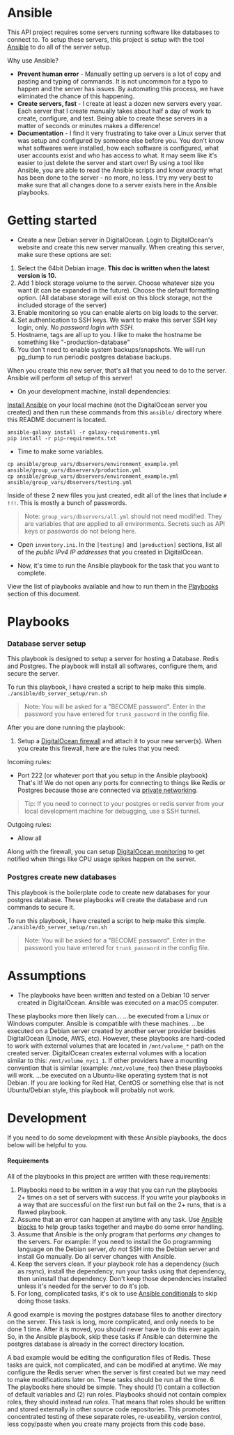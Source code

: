 # Ansible 

This API project requires some servers running software like databases to connect to. To setup these servers, this project is setup with the tool [Ansible](https://www.ansible.com/) to do all of the server setup. 

Why use Ansible? 
* **Prevent human error** - Manually setting up servers is a lot of copy and pasting and typing of commands. It is not uncommon for a typo to happen and the server has issues. By automating this process, we have eliminated the chance of this happening. 
* **Create servers, fast** - I create at least a dozen new servers every year. Each server that I create manually takes about half a day of work to create, configure, and test. Being able to create these servers in a matter of seconds or minutes makes a difference! 
* **Documentation** - I find it very frustrating to take over a Linux server that was setup and configured by someone else before you. You don't know what softwares were installed, how each software is configured, what user accounts exist and who has access to what. It may seem like it's easier to just delete the server and start over! By using a tool like Ansible, you are able to read the Ansible scripts and know *exactly* what has been done to the server - no more, no less. I try my very best to make sure that all changes done to a server exists here in the Ansible playbooks. 

# Getting started

* Create a new Debian server in DigitalOcean. Login to DigitalOcean's website and create this new server manually. When creating this server, make sure these options are set:

1. Select the 64bit Debian image. **This doc is written when the latest version is 10.**
2. Add 1 block storage volume to the server. Choose whatever size you want (it can be expanded in the future). Choose the default formatting option. (All database storage will exist on this block storage, not the included storage of the server) 
4. Enable monitoring so you can enable alerts on big loads to the server. 
5. Set authentication to SSH keys. We want to make this server SSH key login, only. *No password login with SSH.*
6. Hostname, tags are all up to you. I like to make the hostname be something like "<app-name>-production-database"
7. You don't need to enable system backups/snapshots. We will run pg_dump to run periodic postgres database backups. 

When you create this new server, that's all that you need to do to the server. Ansible will perform *all* setup of this server!

* On your development machine, install dependencies:

[Install Ansible](https://docs.ansible.com/ansible/latest/installation_guide/intro_installation.html) on your local machine (not the DigitalOcean server you created) and then run these commands from this `ansible/` directory where this README document is located. 

```
ansible-galaxy install -r galaxy-requirements.yml
pip install -r pip-requirements.txt
```

* Time to make some variables. 

```
cp ansible/group_vars/dbservers/environment_example.yml ansible/group_vars/dbservers/production.yml
cp ansible/group_vars/dbservers/environment_example.yml ansible/group_vars/dbservers/testing.yml
```

Inside of these 2 new files you just created, edit all of the lines that include `# !!!`. This is mostly a bunch of passwords. 

> Note: `group_vars/dbservers/all.yml` should not need modified. They are variables that are applied to all environments. Secrets such as API keys or passwords do not belong here. 

* Open `inventory.ini`. In the `[testing]` and `[production]` sections, list all of the *public IPv4 IP addresses* that you created in DigitalOcean. 

* Now, it's time to run the Ansible playbook for the task that you want to complete. 

View the list of playbooks available and how to run them in the [Playbooks](#Playbooks) section of this document. 

# Playbooks 

### Database server setup

This playbook is designed to setup a server for hosting a Database. Redis and Postgres. The playbook will install all softwares, configure them, and secure the server. 

To run this playbook, I have created a script to help make this simple. `./ansible/db_server_setup/run.sh`

> Note: You will be asked for a "BECOME password". Enter in the password you have entered for `trunk_password` in the config file. 

After you are done running the playbook:
1. Setup a [DigitalOcean firewall](https://www.digitalocean.com/docs/networking/firewalls/quickstart/) and attach it to your new server(s). When you create this firewall, here are the rules that you need:

Incoming rules:
* Port 222 (or whatever port that you setup in the Ansible playbook)
That's it! We do not open any ports for connecting to things like Redis or Postgres because those are connected via [private networking](https://www.digitalocean.com/docs/networking/vpc/). 

> Tip: If you need to connect to your postgres or redis server from your local development machine for debugging, use a SSH tunnel. 

Outgoing rules:
* Allow all

Along with the firewall, you can setup [DigitalOcean monitoring](https://www.digitalocean.com/docs/monitoring/) to get notified when things like CPU usage spikes happen on the server. 

### Postgres create new databases

This playbook is the boilerplate code to create new databases for your postgres database. These playbooks will create the database and run commands to secure it. 

To run this playbook, I have created a script to help make this simple. `./ansible/db_server_setup/run.sh`

> Note: You will be asked for a "BECOME password". Enter in the password you have entered for `trunk_password` in the config file. 

# Assumptions

* The playbooks have been written and tested on a Debian 10 server created in DigitalOcean. Ansible was executed on a macOS computer. 

These playbooks more then likely can...
...be executed from a Linux or Windows computer. Ansible is compatible with these machines. 
...be executed on a Debian server created by another server provider besides DigitalOcean (Linode, AWS, etc). However, these playbooks are hard-coded to work with external volumes that are located in `/mnt/volume_*` path on the created server. DigitalOcean creates external volumes with a location similar to this: `/mnt/volume_nyc1_1`. If other providers have a mounting convention that is similar (example: `/mnt/volume_foo`) then these playbooks will work. 
...be executed on a Ubuntu-like operating system that is not Debian. If you are looking for Red Hat, CentOS or something else that is not Ubuntu/Debian style, this playbook will probably not work. 

# Development 

If you need to do some development with these Ansible playbooks, the docs below will be helpful to you. 

#### Requirements 

All of the playbooks in this project are written with these requirements:
1. Playbooks need to be written in a way that you can run the playbooks 2+ times on a set of servers with success. If you write your playbooks in a way that are successful on the first run but fail on the 2+ runs, that is a flawed playbook. 
2. Assume that an error can happen at anytime with any task. Use [Ansible blocks](https://docs.ansible.com/ansible/latest/user_guide/playbooks_blocks.html#playbooks-blocks) to help group tasks together and maybe do some error handling. 
3. Assume that Ansible is the only program that performs *any* changes to the servers. For example: If you need to install the Go programming language on the Debian server, *do not* SSH into the Debian server and install Go manually. Do all server changes with Ansible. 
4. Keep the servers clean. If your playbook role has a dependency (such as rsync), install the dependency, run your tasks using that dependency, then uninstall that dependency. Don't keep those dependencies installed unless it's needed for the server to do it's job. 
5. For long, complicated tasks, it's ok to use [Ansible conditionals](https://docs.ansible.com/ansible/latest/user_guide/playbooks_conditionals.html) to skip doing those tasks. 

A good example is moving the postgres database files to another directory on the server. This task is long, more complicated, and only needs to be done 1 time. After it is moved, you should never have to do this ever again. So, in the Ansible playbook, skip these tasks if Ansible can determine the postgres database is already in the correct directory location. 

A bad example would be editing the configuration files of Redis. These tasks are quick, not complicated, and can be modified at anytime. We may configure the Redis server when the server is first created but we may need to make modifications later on. These tasks should be run all the time. 
6. The playbooks here should be simple. They should (1) contain a collection of default variables and (2) run roles. Playbooks should not contain complex roles, they should instead *run roles*. That means that roles should be written and stored externally in other source code repositories. This promotes concentrated testing of these separate roles, re-useability, version control, less copy/paste when you create many projects from this code base.
